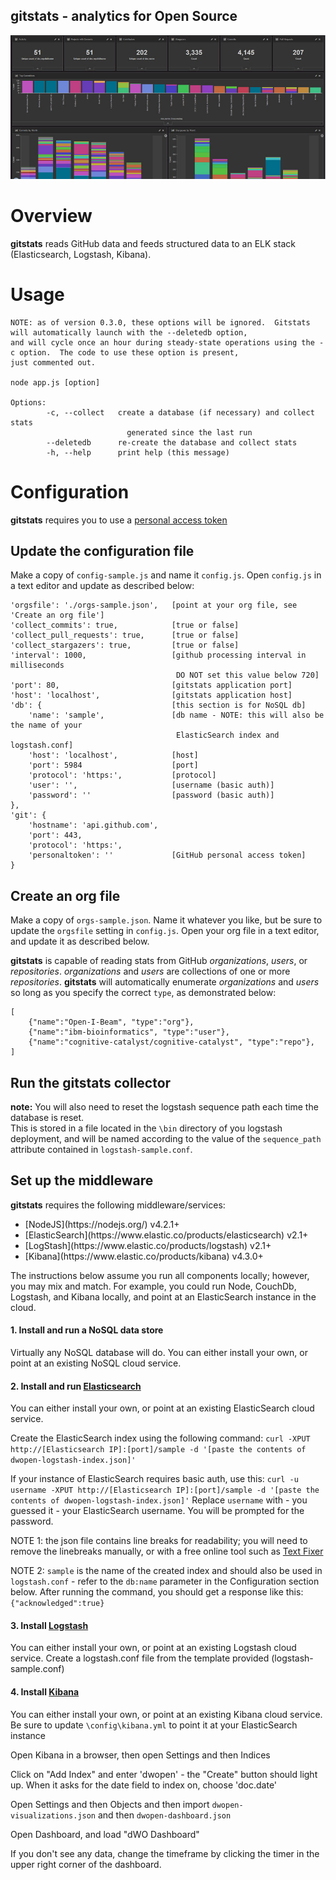 gitstats - analytics for Open Source
---------------------
![Gitstats dashboard](https://raw.githubusercontent.com/JacquesPerrault/jacquesperrault.github.io/master/images/gitstats_kibana_screenshot.jpg)
# Overview

<strong>gitstats</strong> reads GitHub data and feeds structured data to an ELK stack (Elasticsearch, Logstash, Kibana).

# Usage
```
NOTE: as of version 0.3.0, these options will be ignored.  Gitstats will automatically launch with the --deletedb option, 
and will cycle once an hour during steady-state operations using the -c option.  The code to use these option is present,
just commented out.

node app.js [option]

Options:
        -c, --collect   create a database (if necessary) and collect stats 
                          generated since the last run
        --deletedb      re-create the database and collect stats
        -h, --help      print help (this message)
```
# Configuration
<strong>gitstats</strong> requires you to use a [personal access token](https://github.com/settings/tokens) 
## Update the configuration file
Make a copy of `config-sample.js` and name it `config.js`.
Open `config.js` in a text editor and update as described below:
```
'orgsfile': './orgs-sample.json',   [point at your org file, see 'Create an org file']
'collect_commits': true,            [true or false]
'collect_pull_requests': true,      [true or false]
'collect_stargazers': true,         [true or false]
'interval': 1000,                   [github processing interval in milliseconds
                                     DO NOT set this value below 720]
'port': 80,                         [gitstats application port]
'host': 'localhost',                [gitstats application host]
'db': {                             [this section is for NoSQL db]
    'name': 'sample',               [db name - NOTE: this will also be the name of your
                                     ElasticSearch index and logstash.conf]
    'host': 'localhost',            [host]
    'port': 5984                    [port]
    'protocol': 'https:',           [protocol]
    'user': '',                     [username (basic auth)]
    'password': ''                  [password (basic auth)]
},
'git': {
    'hostname': 'api.github.com',
    'port': 443,
    'protocol': 'https:',
    'personaltoken': ''             [GitHub personal access token]
}

```
## Create an org file
Make a copy of `orgs-sample.json`.  Name it whatever you like, but be sure to
update the `orgsfile` setting in `config.js`.
Open your org file in a text editor, and update it as described below.

<strong>gitstats</strong> is capable of reading stats from GitHub *organizations*, *users*, or *repositories*.
*organizations* and *users* are collections of one or more *repositories*.
<strong>gitstats</strong> will automatically enumerate *organizations* and *users* so
long as you specify the correct `type`, as demonstrated below:
```
[
    {"name":"Open-I-Beam", "type":"org"},
    {"name":"ibm-bioinformatics", "type":"user"},
    {"name":"cognitive-catalyst/cognitive-catalyst", "type":"repo"},
]
```

## Run the gitstats collector
<strong>note:</strong> You will also need to reset the logstash sequence path each time the database is reset.  
This is stored in a file located in the `\bin` directory of you logstash deployment, and will
be named according to the value of the `sequence_path` attribute contained in `logstash-sample.conf`.

## Set up the middleware
<strong>gitstats</strong> requires the following middleware/services:
<ul>
<li>[NodeJS](https://nodejs.org/) v4.2.1+</li>
<li>[ElasticSearch](https://www.elastic.co/products/elasticsearch) v2.1+</li>
<li>[LogStash](https://www.elastic.co/products/logstash) v2.1+</li>
<li>[Kibana](https://www.elastic.co/products/kibana) v4.3.0+</li>
</ul>

The instructions below assume you run all components locally; however, you may mix and match.  For example, you could run Node, CouchDb, Logstash, and Kibana locally, and point at an ElasticSearch instance in the cloud.

#### 1. Install and run a NoSQL data store
Virtually any NoSQL database will do.  You can either install your own, or point at an existing NoSQL cloud service.
#### 2. Install and run [Elasticsearch]()
You can either install your own, or point at an existing ElasticSearch cloud service.

Create the ElasticSearch index using the following command:
`curl -XPUT http://[Elasticsearch IP]:[port]/sample -d '[paste the contents of dwopen-logstash-index.json]'`

If your instance of ElasticSearch requires basic auth, use this:
`curl -u username -XPUT http://[Elasticsearch IP]:[port]/sample -d '[paste the contents of dwopen-logstash-index.json]'`
Replace `username` with - you guessed it - your ElasticSearch username.  You will be prompted for the password.

NOTE 1: the json file contains line breaks for readability; you will need to remove the linebreaks manually, or with a free online tool such as [Text Fixer](http://www.textfixer.com/tools/remove-line-breaks.php)

NOTE 2: `sample` is the name of the created index and should also be used in `logstash.conf` - refer to the `db:name` parameter in the Configuration section below.
After running the command, you should get a response like this:
`{"acknowledged":true}`

#### 3. Install [Logstash]()
You can either install your own, or point at an existing Logstash cloud service.
Create a logstash.conf file from the template provided (logstash-sample.conf)
#### 4. Install [Kibana]()
You can either install your own, or point at an existing Kibana cloud service.
Be sure to update `\config\kibana.yml` to point it at your ElasticSearch instance

Open Kibana in a browser, then open Settings and then Indices

Click on "Add Index" and enter 'dwopen' - the "Create" button should light up. When it asks for the date field to index on, choose 'doc.date'

Open Settings and then Objects and then import `dwopen-visualizations.json` and then `dwopen-dashboard.json`

Open Dashboard, and load "dWO Dashboard"

If you don't see any data, change the timeframe by clicking the timer in the upper right corner of the dashboard.